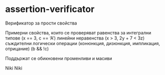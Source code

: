 ﻿# assertion-verificator

Верификатор за прости свойства

Примерни свойства, които се проверяват
равенства за интегрални типове (x == 3, c == ‘A’)
линейни неравенства (x > 3, 2y + 7 < 3z)
съждителни логически операции (конюнкция, дизюнкция, импликация, отрицание) (b && !c)

Поддържат се обикновени променливи и масиви

Niki Niki
